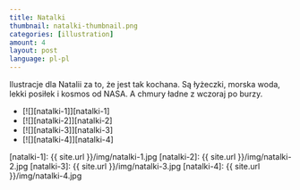 ```yaml
---
title: Natalki
thumbnail: natalki-thumbnail.png
categories: [illustration]
amount: 4
layout: post
language: pl-pl
---
```


Ilustracje dla Natalii za to, że jest tak kochana. Są łyżeczki, morska woda, lekki posiłek i kosmos od NASA. A chmury ładne z wczoraj po burzy.

* [![][natalki-1]][natalki-1]
* [![][natalki-2]][natalki-2]
* [![][natalki-3]][natalki-3]
* [![][natalki-4]][natalki-4]

[natalki-1]: {{ site.url }}/img/natalki-1.jpg
[natalki-2]: {{ site.url }}/img/natalki-2.jpg
[natalki-3]: {{ site.url }}/img/natalki-3.jpg
[natalki-4]: {{ site.url }}/img/natalki-4.jpg